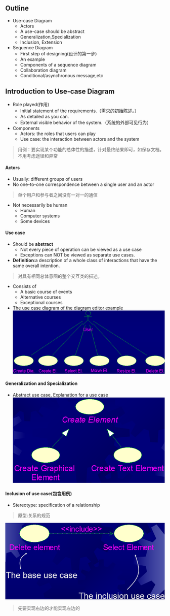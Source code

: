 ## Outline
* Use-case Diagram
    * Actors
    * A use-case should be abstract
    * Generalization,Specialization
    * Inclusion, Extension
* Sequence Diagram
    * First step of designing(设计的第一步)
    * An example
    * Components of a sequence diagram
    * Collaboration diagram
    * Conditional/asynchronous message,etc

## Introduction to Use-case Diagram
* Role played(作用)
    * Initial statement of the requirements.（需求的初始陈述。）
    * As detailed as you can.
    * External visible behavior of the system.（系统的外部可见行为）
* Components
    * Actors: the roles that users can play
    * Use case: the interaction between actors and the system
    
> 用例：要实现某个功能的总体性的描述，针对最终结果即可，如保存文档。不用考虑途径和异常

#### Actors
* Usually: different groups of users
* No one-to-one correspondence between a single user and an actor
> 单个用户和参与者之间没有一对一的通信
* Not necessarily be human 
    * Human
    * Computer systems
    * Some devices

#### Use case
* Should be **abstract**
    * Not every piece of operation can be viewed as a use case
    * Exceptions can NOT be viewed as separate use cases.
* **Definition**:a description of a whole class of interactions that have the same overall intention. 
> 对具有相同总体意图的整个交互类的描述。
* Consists of
    * A basic course of events
    * Alternative courses
    * Exceptional courses
* The use case diagram of the diagram editor example
![](/images/2019年4月6日/2019-04-06_153912.png)

#### Generalization and Specialization
* Abstract use case, Explanation for a use case
![](/images/2019年4月6日/2019-04-06_153954.png)

#### Inclusion of use case(包含用例)
* Stereotype: specification of a relationship
> 原型:关系的规范

![](/images/2019年4月6日/2019-04-06_154115.png)
> 先要实现右边的才能实现左边的



















